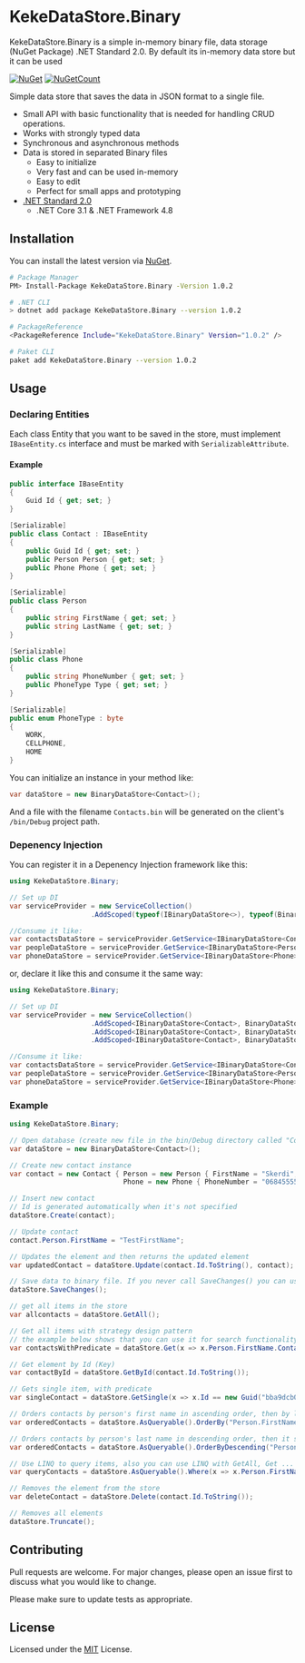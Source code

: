 # KekeDataStore.Binary

KekeDataStore.Binary is a simple in-memory binary file, data storage (NuGet Package) .NET Standard 2.0.
By default its in-memory data store but it can be used 


[![NuGet](https://img.shields.io/nuget/v/KekeDataStore.Binary.svg)](https://www.nuget.org/packages/KekeDataStore.Binary/)
[![NuGetCount](https://img.shields.io/nuget/dt/KekeDataStore.Binary.svg
)](https://www.nuget.org/packages/KekeDataStore.Binary/)


Simple data store that saves the data in JSON format to a single file.

* Small API with basic functionality that is needed for handling CRUD operations.
* Works with strongly typed data
* Synchronous and asynchronous methods
* Data is stored in separated Binary files
  * Easy to initialize
  * Very fast and can be used in-memory
  * Easy to edit
  * Perfect for small apps and prototyping
* [.NET Standard 2.0](https://github.com/dotnet/standard/blob/master/docs/versions/netstandard2.0.md)
  * .NET Core 3.1 & .NET Framework 4.8

## Installation

You can install the latest version via [NuGet](https://www.nuget.org/packages/KekeDataStore.Binary/).

```sh
# Package Manager
PM> Install-Package KekeDataStore.Binary -Version 1.0.2

# .NET CLI
> dotnet add package KekeDataStore.Binary --version 1.0.2

# PackageReference
<PackageReference Include="KekeDataStore.Binary" Version="1.0.2" />

# Paket CLI
paket add KekeDataStore.Binary --version 1.0.2
```

## Usage

### Declaring Entities
Each class Entity that you want to be saved in the store, must implement ``IBaseEntity.cs`` interface and must be marked with ``SerializableAttribute``.
#### Example
```C#
public interface IBaseEntity
{
    Guid Id { get; set; }
}

[Serializable]
public class Contact : IBaseEntity
{
    public Guid Id { get; set; }
    public Person Person { get; set; }
    public Phone Phone { get; set; }
}

[Serializable]
public class Person
{
    public string FirstName { get; set; }
    public string LastName { get; set; }
}

[Serializable]
public class Phone
{
    public string PhoneNumber { get; set; }
    public PhoneType Type { get; set; }
}

[Serializable]
public enum PhoneType : byte
{
    WORK,
    CELLPHONE,
    HOME
}
```
You can initialize an instance in your method like: 

```csharp
var dataStore = new BinaryDataStore<Contact>();
```
And a file with the filename ``Contacts.bin`` will be generated on the client's ``/bin/Debug`` project path.

### Depenency Injection

You can register it in a Depenency Injection framework like this:

```csharp
using KekeDataStore.Binary;

// Set up DI
var serviceProvider = new ServiceCollection()
                    .AddScoped(typeof(IBinaryDataStore<>), typeof(BinaryDataStore<>)).BuildServiceProvider();

//Consume it like:
var contactsDataStore = serviceProvider.GetService<IBinaryDataStore<Contact>>();
var peopleDataStore = serviceProvider.GetService<IBinaryDataStore<Person>>();
var phoneDataStore = serviceProvider.GetService<IBinaryDataStore<Phone>>();
```

or, declare it like this and consume it the same way:
```csharp
using KekeDataStore.Binary;

// Set up DI
var serviceProvider = new ServiceCollection()
                    .AddScoped<IBinaryDataStore<Contact>, BinaryDataStore<Contact>>())
                    .AddScoped<IBinaryDataStore<Contact>, BinaryDataStore<Person>>())
                    .AddScoped<IBinaryDataStore<Contact>, BinaryDataStore<Phone>>()).BuildServiceProvider();

//Consume it like:
var contactsDataStore = serviceProvider.GetService<IBinaryDataStore<Contact>>();
var peopleDataStore = serviceProvider.GetService<IBinaryDataStore<Person>>();
var phoneDataStore = serviceProvider.GetService<IBinaryDataStore<Phone>>();
```

### Example
```csharp
using KekeDataStore.Binary;

// Open database (create new file in the bin/Debug directory called "Contacts.bin")
var dataStore = new BinaryDataStore<Contact>();

// Create new contact instance
var contact = new Contact { Person = new Person { FirstName = "Skerdi", LastName = "Berberi" },
                            Phone = new Phone { PhoneNumber = "0684555555", Type = PhoneType.HOME } }

// Insert new contact
// Id is generated automatically when it's not specified
dataStore.Create(contact);

// Update contact
contact.Person.FirstName = "TestFirstName";

// Updates the element and then returns the updated element
var updatedContact = dataStore.Update(contact.Id.ToString(), contact);

// Save data to binary file. If you never call SaveChanges() you can use the api like an in-memory database
dataStore.SaveChanges();

// get all items in the store
var allcontacts = dataStore.GetAll();

// Get all items with strategy design pattern
// the example below shows that you can use it for search functionality
var contactsWithPredicate = dataStore.Get(x => x.Person.FirstName.Contains("Sk")); 

// Get element by Id (Key)
var contactById = dataStore.GetById(contact.Id.ToString());

// Gets single item, with predicate
var singleContact = dataStore.GetSingle(x => x.Id == new Guid("bba9dcb0-563e-42b6-a2ff-6554ebba87f2"));

// Orders contacts by person's first name in ascending order, then by lastname ascending
var orderedContacts = dataStore.AsQueryable().OrderBy("Person.FirstName").ThenBy("Person.LastName");

// Orders contacts by person's last name in descending order, then it sorts by firstname descending 
var orderedContacts = dataStore.AsQueryable().OrderByDescending("Person.LastName").ThenBy("Person.FirstName");

// Use LINQ to query items, also you can use LINQ with GetAll, Get ...
var queryContacts = dataStore.AsQueryable().Where(x => x.Person.FirstName == "Skerdi");

// Removes the element from the store
var deleteContact = dataStore.Delete(contact.Id.ToString());

// Removes all elements 
dataStore.Truncate();

```

## Contributing
Pull requests are welcome. For major changes, please open an issue first to discuss what you would like to change.

Please make sure to update tests as appropriate.

## License

Licensed under the [MIT](LICENSE) License.